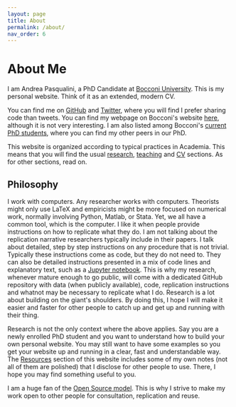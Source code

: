 ```yaml
---
layout: page
title: About
permalink: /about/
nav_order: 6
---
```


# About Me

I am Andrea Pasqualini, a PhD Candidate at [Bocconi University](https://www.unibocconi.eu/).
This is my personal website.
Think of it as an extended, modern CV.

You can find me on [GitHub](https://github.com/apsql/) and [Twitter](https://twitter.com/apsql), where you will find I prefer sharing code than tweets.
You can find my webpage on Bocconi's website [here](http://didattica.unibocconi.eu/docenti/cv.php?rif=185848&cognome=PASQUALINI&nome=ANDREA), although it is not very interesting.
I am also listed among Bocconi's [current PhD students](https://www.unibocconi.eu/wps/wcm/connect/bocconi/sitopubblico_en/navigation+tree/home/programs/phd/phd+in+economics+and+finance/phd+students/copia+di+current+phd+students+in+economics+_+finance_acquati+2011+09+30+11+21), where you can find my other peers in our PhD.

This website is organized according to typical practices in Academia.
This means that you will find the usual [research](research.md), [teaching](teaching.md) and [CV](cv.md) sections.
As for other sections, read on.


## Philosophy

I work with computers.
Any researcher works with computers.
Theorists might only use LaTeX and empiricists might be more focused on numerical work, normally involving Python, Matlab, or Stata.
Yet, we all have a common tool, which is the computer.
I like it when people provide instructions on how to replicate what they do.
I am not talking about the replication narrative researchers typically include in their papers.
I talk about detailed, step by step instructions on any procedure that is not trivial.
Typically these instructions come as code, but they do not need to.
They can also be detailed instructions presented in a mix of code lines and explanatory text, such as a [Jupyter notebook](https://github.com/jupyter/jupyter/wiki/A-gallery-of-interesting-Jupyter-Notebooks#data-driven-journalism).
This is why my research, whenever mature enough to go public, will come with a dedicated GitHub repository with data (when publicly available), code, replication instructions and whatnot may be necessary to replicate what I do.
Research is a lot about building on the giant's shoulders.
By doing this, I hope I will make it easier and faster for other people to catch up and get up and running with their thing.

Research is not the only context where the above applies.
Say you are a newly enrolled PhD student and you want to understand how to build your own personal website.
You may still want to have some examples so you get your website up and running in a clear, fast and understandable way.
The [Resources](resources.md) section of this website includes some of my own notes (not all of them are polished) that I disclose for other people to use.
There, I hope you may find something useful to you.

I am a huge fan of the [Open Source model](https://en.wikipedia.org/wiki/Open-source_model).
This is why I strive to make my work open to other people for consultation, replication and reuse.
